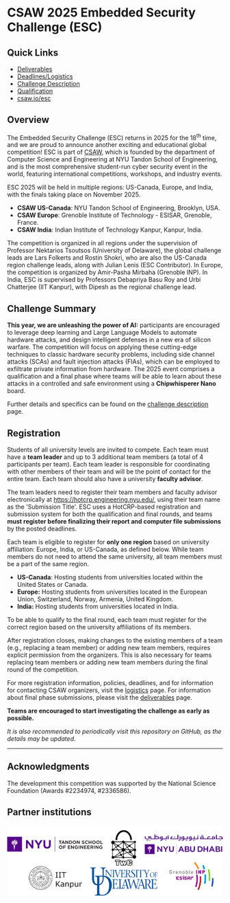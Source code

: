 CSAW 2025 Embedded Security Challenge (ESC)
===========================================
## Quick Links

* [Deliverables](https://github.com/TrustworthyComputing/csaw_esc_2025/blob/main/deliverables.md)
* [Deadlines/Logistics](https://github.com/TrustworthyComputing/csaw_esc_2025/blob/main/logistics.md#competition-deadlines)
* [Challenge Description](https://github.com/TrustworthyComputing/csaw_esc_2025/blob/main/Challenge_Description.md)
* [Qualification](https://github.com/TrustworthyComputing/csaw_esc_2025/blob/main/challenges/qualification/)
* [csaw.io/esc](https://www.csaw.io/esc)

## Overview

The Embedded Security Challenge (ESC) returns in 2025 for the 18<sup>th</sup> time, and we are proud to announce another exciting and educational global competition! ESC is part of [CSAW](https://www.csaw.io/), which is founded by the department of Computer Science and Engineering at NYU Tandon School of Engineering, and is the most comprehensive student-run cyber security event in the world, featuring international competitions, workshops, and industry events.

ESC 2025 will be held in multiple regions: US-Canada, Europe, and India, with the finals taking place on November 2025.

-   **CSAW US-Canada**: NYU Tandon School of Engineering, Brooklyn, USA.
-   **CSAW Europe**: Grenoble Institute of Technology - ESISAR, Grenoble, France.
-   **CSAW India**: Indian Institute of Technology Kanpur, Kanpur, India.

The competition is organized in all regions under the supervision of Professor Nektarios Tsoutsos (University of Delaware), the global challenge leads are Lars Folkerts and Rostin Shokri, who are also the US-Canada region challenge leads, along with Julian Lenis (ESC Contributor).
In Europe, the competition is organized by Amir-Pasha Mirbaha (Grenoble INP).
In India, ESC is supervised by Professors Debapriya Basu Roy and Urbi Chatterjee (IIT Kanpur), with Dipesh as the regional challenge lead.

## Challenge Summary

**This year, we are unleashing the power of AI:** participants are encouraged to leverage deep learning and Large Language Models to automate hardware attacks, and design intelligent defenses in a new era of silicon warfare. The competition will focus on applying these cutting-edge techniques to classic hardware security problems, including side channel attacks (SCAs) and fault injection attacks (FIAs), which can be employed to exfiltrate private information from hardware. The 2025 event comprises a qualification and a final phase where teams will be able to learn about these attacks in a controlled and safe environment using a **Chipwhisperer Nano**  board.

Further details and specifics can be found on the [challenge description](Challenge_Description.md) page.

## Registration

Students of all university levels are invited to compete. Each team must have a **team leader** and up to 3 additional team members (a total of 4 participants per team). Each team leader is responsible for coordinating with other members of their team and will be the point of contact for the entire team. Each team should also have a university **faculty advisor**.


The team leaders need to register their team members and faculty advisor electronically at https://hotcrp.engineering.nyu.edu/, using their team name as the 'Submission Title'. ESC uses a HotCRP-based registration and submission system for both the qualification and final rounds, and teams **must register before finalizing their report and computer file submissions** by the posted deadlines.


Each team is eligible to register for **only one region** based on university affiliation: Europe, India, or US-Canada, as defined below.
While team members do not need to attend the same university, all team members must be a part of the same region.

-   **US-Canada**: Hosting students from universities located within the United States or Canada.
-   **Europe:** Hosting students from universities located in the European Union, Switzerland, Norway, Armenia, United Kingdom.
-   **India:** Hosting students from universities located in India.

To be able to qualify to the final round, each team must register for the correct region based on the university affiliations of its members.


After registration closes, making changes to the existing members of a team (e.g., replacing a team member) or adding new team members, requires explicit permission from the organizers. This is also necessary for teams replacing team members or adding new team members during the final round of the competition.


For more registration information, policies, deadlines, and for information for contacting CSAW organizers, visit the [logistics](logistics.md) page. For information about final phase submissions, please visit the [deliverables](deliverables.md) page.

**Teams are encouraged to start investigating the challenge as early as possible.**

*It is also recommended to periodically visit this repository on GitHub, as the details may be updated*.

---

## Acknowledgments
The development this competition was supported by the National Science Foundation (Awards #2234974, #2336586).

## Partner institutions

<p align="center">
    <img src="./logos/logos.png" alt="logos"/>
</p>


[badge-license]: https://img.shields.io/badge/license-MIT-green.svg
